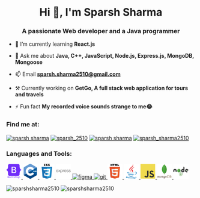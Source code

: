 <h1 align="center">Hi 👋, I'm Sparsh Sharma</h1>
<h3 align="center">A passionate Web developer and a Java programmer</h3>

- 🌱 I’m currently learning **React.js**

- 💬 Ask me about **Java, C++, JavaScript, Node.js, Express.js, MongoDB, Mongoose**

- 📫 Email **sparsh.sharma2510@gmail.com**

- ⚒ Currently working on **GetGo, A full stack web application for tours and travels** 

- ⚡ Fun fact **My recorded voice sounds strange to me😂**

<h3 align="left">Find me at:</h3>
<p align="left">
<a href="https://linkedin.com/in/sparsharma" target="blank"><img align="center" src="https://cdn.jsdelivr.net/npm/simple-icons@3.0.1/icons/linkedin.svg" alt="sparsh sharma" height="30" width="40" /></a>
<a href="https://www.leetcode.com/sparsh_2510" target="blank"><img align="center" src="https://cdn.jsdelivr.net/npm/simple-icons@3.0.1/icons/leetcode.svg" alt="sparsh_2510" height="30" width="40" /></a>
<a href="https://www.hackerrank.com/Sparsh2510?hr_r=1" target="blank"><img align="center" src="https://cdn.jsdelivr.net/npm/simple-icons@3.0.1/icons/hackerrank.svg" alt="sparsh sharma" height="30" width="40" /></a>
<a href="https://instagram.com/sparsh_sharma2510" target="blank"><img align="center" src="https://cdn.jsdelivr.net/npm/simple-icons@3.0.1/icons/instagram.svg" alt="sparsh_sharma2510" height="30" width="40" /></a>
</p>

<h3 align="left">Languages and Tools:</h3>
<p align="left"> <a href="https://getbootstrap.com" target="_blank"> <img src="https://raw.githubusercontent.com/devicons/devicon/master/icons/bootstrap/bootstrap-plain-wordmark.svg" alt="bootstrap" width="40" height="40"/> </a> <a href="https://www.w3schools.com/cpp/" target="_blank"> <img src="https://raw.githubusercontent.com/devicons/devicon/master/icons/cplusplus/cplusplus-original.svg" alt="cplusplus" width="40" height="40"/> </a> <a href="https://www.w3schools.com/css/" target="_blank"> <img src="https://raw.githubusercontent.com/devicons/devicon/master/icons/css3/css3-original-wordmark.svg" alt="css3" width="40" height="40"/> </a> <a href="https://expressjs.com" target="_blank"> <img src="https://raw.githubusercontent.com/devicons/devicon/master/icons/express/express-original-wordmark.svg" alt="express" width="40" height="40"/> </a> <a href="https://www.figma.com/" target="_blank"> <img src="https://www.vectorlogo.zone/logos/figma/figma-icon.svg" alt="figma" width="40" height="40"/> </a> <a href="https://git-scm.com/" target="_blank"> <img src="https://www.vectorlogo.zone/logos/git-scm/git-scm-icon.svg" alt="git" width="40" height="40"/> </a> <a href="https://www.w3.org/html/" target="_blank"> <img src="https://raw.githubusercontent.com/devicons/devicon/master/icons/html5/html5-original-wordmark.svg" alt="html5" width="40" height="40"/> </a> <a href="https://www.java.com" target="_blank"> <img src="https://raw.githubusercontent.com/devicons/devicon/master/icons/java/java-original.svg" alt="java" width="40" height="40"/> </a> <a href="https://developer.mozilla.org/en-US/docs/Web/JavaScript" target="_blank"> <img src="https://raw.githubusercontent.com/devicons/devicon/master/icons/javascript/javascript-original.svg" alt="javascript" width="40" height="40"/> </a> <a href="https://www.mongodb.com/" target="_blank"> <img src="https://raw.githubusercontent.com/devicons/devicon/master/icons/mongodb/mongodb-original-wordmark.svg" alt="mongodb" width="40" height="40"/> </a> <a href="https://nodejs.org" target="_blank"> <img src="https://raw.githubusercontent.com/devicons/devicon/master/icons/nodejs/nodejs-original-wordmark.svg" alt="nodejs" width="40" height="40"/> </a> </p>

<p><img align="left" src="https://github-readme-stats.vercel.app/api/top-langs?username=sparshsharma2510&show_icons=true&locale=en&layout=compact" alt="sparshsharma2510" /></p>

<p>&nbsp;<img align="centre" src="https://github-readme-stats.vercel.app/api?username=sparshsharma2510&show_icons=true&locale=en" alt="sparshsharma2510" /></p>
